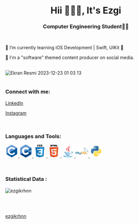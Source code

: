 <h1 align="center">Hii 🙋🏻‍♀️, It's Ezgi </h1>
<h3 align="center"> Computer Engineering Student💅🏻 </h3>

<br>

💜 I’m currently learning iOS Development | Swift, UIKit 📱

🍭 I'm a "software" themed content producer on social media.

<br>

<img width="1330" alt="Ekran Resmi 2023-12-23 01 03 13" src="https://github.com/ezgikrhnn/HavaDurumuApp/assets/109277079/4cf7ddab-54da-45f0-b56f-9e5c8553350d">


 
 
<br>



<br>

<h3 align="left">Connect with me:</h3>
<p align="left">
  <a  href="https://www.linkedin.com/in/ezgikrhnn/">LinkedIn</a>
      
 <a href="https://www.instagram.com/codewbnezgirl/">Instagram</a>
</p>

<br>


<h3 align="left">Languages and Tools:</h3>
<p align="left"> <a href="https://www.cprogramming.com/" target="_blank"
    rel="noreferrer"> <img src="https://raw.githubusercontent.com/devicons/devicon/master/icons/c/c-original.svg"
      alt="c" width="40" height="40" /> </a> <a href="https://www.w3schools.com/cpp/" target="_blank" rel="noreferrer">
    <img src="https://raw.githubusercontent.com/devicons/devicon/master/icons/cplusplus/cplusplus-original.svg"
      alt="cplusplus" width="40" height="40" /> </a> <a href="https://www.w3schools.com/css/" target="_blank"
    rel="noreferrer"> <img
      src="https://raw.githubusercontent.com/devicons/devicon/master/icons/css3/css3-original-wordmark.svg" alt="css3"
      width="40" height="40" /> </a> <a href="https://www.w3.org/html/" target="_blank" rel="noreferrer"> <img
      src="https://raw.githubusercontent.com/devicons/devicon/master/icons/html5/html5-original-wordmark.svg"
      alt="html5" width="40" height="40" /> </a> <a href="https://www.java.com" target="_blank" rel="noreferrer"> <img
      src="https://raw.githubusercontent.com/devicons/devicon/master/icons/java/java-original.svg" alt="java" width="40"
      height="40" /> </a>  <a href="https://www.mysql.com/" target="_blank" rel="noreferrer"> <img
      src="https://raw.githubusercontent.com/devicons/devicon/master/icons/mysql/mysql-original-wordmark.svg"
      alt="mysql" width="40" height="40" /> </a> </a> <a href="https://www.python.org" target="_blank" rel="noreferrer"> <img
      src="https://raw.githubusercontent.com/devicons/devicon/master/icons/python/python-original.svg" alt="python"
      width="40" height="40" /> </a> </p>

<br>

<h3>Statistical Data : </h3>
<p><img align="center"
    src="https://github-readme-stats.vercel.app/api/top-langs?username=ezgikrhnn&show_icons=true&locale=en&bg_color=0d1117&text_color=ffffff&layout=compact"
    alt="ezgikrhnn" 
    bg_color=#808080/></p>

<br>



<br>


[ezgikrhnn](https://github.com/ezgikrhnn)


 

 

